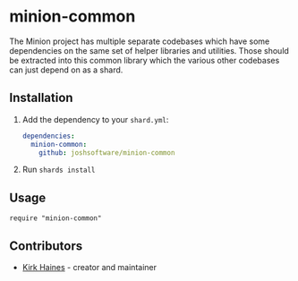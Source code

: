 # minion-common

The Minion project has multiple separate codebases which have some dependencies
on the same set of helper libraries and utilities. Those should be extracted into
this common library which the various other codebases can just depend on as a
shard.

## Installation

1. Add the dependency to your `shard.yml`:

   ```yaml
   dependencies:
     minion-common:
       github: joshsoftware/minion-common
   ```

2. Run `shards install`

## Usage

```crystal
require "minion-common"
```

## Contributors

- [Kirk Haines](https://github.com/wyhaines) - creator and maintainer

